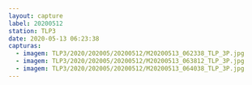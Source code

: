 ```yaml
---
layout: capture
label: 20200512
station: TLP3
date: 2020-05-13 06:23:38
capturas:
  - imagem: TLP3/2020/202005/20200512/M20200513_062338_TLP_3P.jpg
  - imagem: TLP3/2020/202005/20200512/M20200513_063812_TLP_3P.jpg
  - imagem: TLP3/2020/202005/20200512/M20200513_064038_TLP_3P.jpg
---
```

